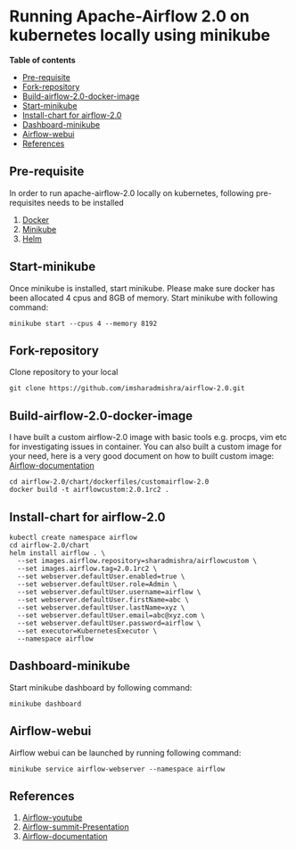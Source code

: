 
# Running Apache-Airflow 2.0 on kubernetes locally using minikube

**Table of contents**
- [Pre-requisite](#pre-requisite)
- [Fork-repository](#fork-repository)
- [Build-airflow-2.0-docker-image](#build-airflow-2.0-docker-image)
- [Start-minikube](#start-minikube)
- [Install-chart for airflow-2.0](#chart-airflow-2.0)
- [Dashboard-minikube](#dashboard-minikube)
- [Airflow-webui](#airflow-webui)
- [References](#references)

## Pre-requisite
In order to run apache-airflow-2.0 locally on kubernetes, following pre-requisites needs to be installed
1. [Docker](https://docs.docker.com/get-docker/)
2. [Minikube](https://minikube.sigs.k8s.io/docs/start/)
3. [Helm](https://helm.sh/docs/intro/install/)

## Start-minikube
Once minikube is installed, start minikube. 
Please make sure docker has been allocated 4 cpus and 8GB of memory.
Start minikube with following command:
```
minikube start --cpus 4 --memory 8192
```

## Fork-repository
Clone repository to your local
```
git clone https://github.com/imsharadmishra/airflow-2.0.git
```

## Build-airflow-2.0-docker-image
I have built a custom airflow-2.0 image with basic tools e.g. procps, vim etc for investigating issues in container.
You can also built a custom image for your need, here is a very good document on how to built custom image:
 [Airflow-documentation](https://airflow.apache.org/docs/apache-airflow/stable/production-deployment.html)
```
cd airflow-2.0/chart/dockerfiles/customairflow-2.0
docker build -t airflowcustom:2.0.1rc2 .
```

## Install-chart for airflow-2.0
```
kubectl create namespace airflow
cd airflow-2.0/chart
helm install airflow . \
  --set images.airflow.repository=sharadmishra/airflowcustom \
  --set images.airflow.tag=2.0.1rc2 \
  --set webserver.defaultUser.enabled=true \
  --set webserver.defaultUser.role=Admin \
  --set webserver.defaultUser.username=airflow \
  --set webserver.defaultUser.firstName=abc \
  --set webserver.defaultUser.lastName=xyz \
  --set webserver.defaultUser.email=abc@xyz.com \
  --set webserver.defaultUser.password=airflow \
  --set executor=KubernetesExecutor \
  --namespace airflow
```

## Dashboard-minikube
Start minikube dashboard by following command:
```
minikube dashboard
```

## Airflow-webui
Airflow webui can be launched by running following command:
```
minikube service airflow-webserver --namespace airflow
```

## References
1. [Airflow-youtube](https://www.youtube.com/watch?v=wDr3Y7q2XoI)
2. [Airflow-summit-Presentation](https://airflowsummit.org/slides/h2-ProductionContainerImages.pdf)
3. [Airflow-documentation](https://airflow.apache.org/docs/apache-airflow/stable/production-deployment.html)
